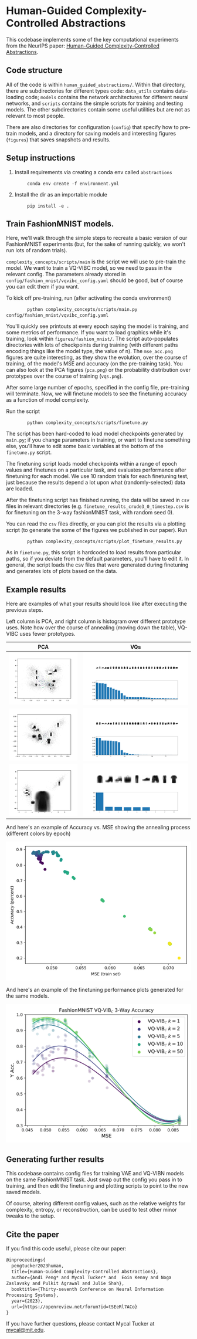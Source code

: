 # Human-Guided Complexity-Controlled Abstractions

This codebase implements some of the key computational experiments from the NeurIPS paper: [Human-Guided Complexity-Controlled Abstractions](https://neurips.cc/virtual/2023/poster/70201).

## Code structure
All of the code is within ``human_guided_abstractions/``.
Within that directory, there are subdirectories for different types code: ``data_utils`` contains data-loading code; ``models`` contains the network architectures for different neural networks, and ``scripts`` contains the simple scripts for training and testing models. The other subdirectories contain some useful utilities but are not as relevant to most people.

There are also directories for configuration (``config``) that specify how to pre-train models, and a directory for saving models and interesting figures (``figures``) that saves snapshots and results.

## Setup instructions

1. Install requirements via creating a conda env called ``abstractions``
```
        conda env create -f environment.yml
```
2. Install the dir as an importable module
```
        pip install -e .
```

## Train FashionMNIST models.

Here, we'll walk through the simple steps to recreate a basic version of our FashionMNIST experiments (but, for the sake of running quickly, we won't run lots of random trials).

``complexity_concepts/scripts/main`` is the script we will use to pre-train the model.
We want to train a VQ-VIBC model, so we need to pass in the relevant config.
The parameters already stored in ``config/fashion_mnist/vqvibc_config.yaml`` should be good, but of course you can edit them if you want.

To kick off pre-training, run (after activating the conda environment)

```
        python complexity_concepts/scripts/main.py config/fashion_mnist/vqvibc_config.yaml
```

You'll quickly see printouts at every epoch saying the model is training, and some metrics of performance.
If you want to load graphics while it's training, look within ``figures/fashion_mnist/``.
The script auto-populates directories with lots of checkpoints during training (with different paths encoding things like the model type, the value of n).
The ``mse_acc.png`` figures are quite interesting, as they show the evolution, over the course of training, of the model's MSE and accuracy (on the pre-training task).
You can also look at the PCA figures (``pca.png``) or the probability distribution over prototypes over the course of training (``vqs.png``).

After some large number of epochs, specified in the config file, pre-training will terminate.
Now, we will finetune models to see the finetuning accuracy as a function of model complexity.

Run the script

```
        python complexity_concepts/scripts/finetune.py
```

The script has been hard-coded to load model checkpoints generated by ``main.py``; if you change parameters in training, or want to finetune something else, you'll have to edit some basic variables at the bottom of the ``finetune.py`` script.

The finetuning script loads model checkpoints within a range of epoch values and finetunes on a particular task, and evaluates performance after finetuning for each model.
We use 10 random trials for each finetuning test, just because the results depend a lot upon what (randomly-selected) data are loaded.

After the finetuning script has finished running, the data will be saved in ``csv`` files in relevant directories (e.g. ``finetune_results_crude3_0_timestep.csv`` is for finetuning on the 3-way fashionMNIST task, with random seed 0).

You can read the ``csv`` files directly, or you can plot the results via a plotting script (to generate the some of the figures we published in our paper).
Run

```
        python complexity_concepts/scripts/plot_finetune_results.py
```

As in ``finetune.py``, this script is hardcoded to load results from particular paths, so if you deviate from the default parameters, you'll have to edit it.
In general, the script loads the csv files that were generated during finetuning and generates lots of plots based on the data.


## Example results

Here are examples of what your results should look like after executing the previous steps.


Left column is PCA, and right column is histogram over different prototype uses. Note how over the course of annealing (moving down the table), VQ-VIBC uses fewer prototypes.

| PCA                                                                                                             | VQs                                                                                             |
|-----------------------------------------------------------------------------------------------------------------|-------------------------------------------------------------------------------------------------|
| ![alt text](figures/examples/pca_40.png "2D PCA of VQs with associated reconstructions, scaled by likelihoods") | ![alt text](figures/examples/vqs_40.png "Reconstructions of VQs and corresponding likelihoods") |
| ![alt text](figures/examples/pca_52.png "2D PCA of VQs with associated reconstructions, scaled by likelihoods") | ![alt text](figures/examples/vqs_52.png "Reconstructions of VQs and corresponding likelihoods") |
| ![alt text](figures/examples/pca_70.png "2D PCA of VQs with associated reconstructions, scaled by likelihoods") | ![alt text](figures/examples/vqs_70.png "Reconstructions of VQs and corresponding likelihoods") |


And here's an example of Accuracy vs. MSE showing the annealing process (different colors by epoch)

![alt text](figures/examples/mse_acc.png "Accuracy vs. MSE during training")

And here's an example of the finetuning performance plots generated for the same models.

![alt text](figures/examples/multi_crude3_all.png "Finetuning accuracy")


## Generating further results

This codebase contains config files for training VAE and VQ-VIBN models on the same FashionMNIST task.
Just swap out the config you pass in to training, and then edit the finetuning and plotting scripts to point to the new saved models.

Of course, altering different config values, such as the relative weights for complexity, entropy, or reconstruction, can be used to test other minor tweaks to the setup.



## Cite the paper

If you find this code useful, please cite our paper:

```
@inproceedings{
  pengtucker2023human,
  title={Human-Guided Complexity-Controlled Abstractions},
  author={Andi Peng* and Mycal Tucker* and  Eoin Kenny and Noga Zaslavsky and Pulkit Agrawal and Julie Shah},
  booktitle={Thirty-seventh Conference on Neural Information Processing Systems},
  year={2023},
  url={https://openreview.net/forum?id=tSEeRl7ACo}
}
```

If you have further questions, please contact Mycal Tucker at mycal@mit.edu.
